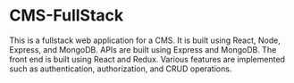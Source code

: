 # CMS-FullStack

This is a fullstack web application for a CMS. It is built using React, Node, Express, and MongoDB.
APIs are built using Express and MongoDB. The front end is built using React and Redux.
Various features are implemented such as authentication, authorization, and CRUD operations.
